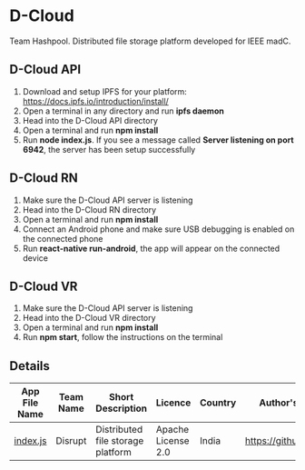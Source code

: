 # D-Cloud
Team Hashpool. Distributed file storage platform developed for IEEE madC.

## D-Cloud API
1. Download and setup IPFS for your platform: https://docs.ipfs.io/introduction/install/
2. Open a terminal in any directory and run **ipfs daemon**
3. Head into the D-Cloud API directory
4. Open a terminal and run **npm install**
5. Run **node index.js**. If you see a message called **Server listening on port 6942**, the server has been setup successfully

## D-Cloud RN
1. Make sure the D-Cloud API server is listening
2. Head into the D-Cloud RN directory
3. Open a terminal and run **npm install**
4. Connect an Android phone and make sure USB debugging is enabled on the connected phone
5. Run **react-native run-android**, the app will appear on the connected device

## D-Cloud VR
1. Make sure the D-Cloud API server is listening
2. Head into the D-Cloud VR directory
3. Open a terminal and run **npm install**
4. Run **npm start**, follow the instructions on the terminal

## Details
| App File Name | Team Name | Short Description | Licence | Country | Author's Github Profile |
| ------------- | --------- | ----------------- | ------- | ------- | ----------------------- |
| [index.js](https://github.com/abhishekwl/D_Cloud/blob/master/D.Cloud-API/index.js) | Disrupt | Distributed file storage platform | Apache License 2.0 | India | https://github.com/abhishekwl |
